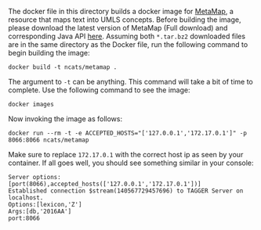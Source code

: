 The docker file in this directory builds a docker image for
[MetaMap](https://metamap.nlm.nih.gov), a resource that maps text
into UMLS concepts. Before building the image, please download the
latest version of MetaMap (Full download) and corresponding Java API
[here](https://metamap.nlm.nih.gov/MainDownload.shtml). Assuming both
```*.tar.bz2``` downloaded files are in the same directory as the
Docker file, run the following command to begin building the image:

```
docker build -t ncats/metamap .
```

The argument to ```-t``` can be anything. This command will take a bit
of time to complete. Use the following command to see the image:

```
docker images
```

Now invoking the image as follows:

```
docker run --rm -t -e ACCEPTED_HOSTS="['127.0.0.1','172.17.0.1']" -p 8066:8066 ncats/metamap
```

Make sure to replace ```172.17.0.1``` with the correct host ip as seen
by your container. If all goes well, you should see something similar
in your console:

```
Server options: [port(8066),accepted_hosts(['127.0.0.1','172.17.0.1'])]
Established connection $stream(140567729457696) to TAGGER Server on localhost.
Options:[lexicon,'Z']
Args:[db,'2016AA']
port:8066
```

